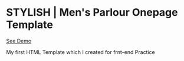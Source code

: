 # STYLISH | Men's Parlour Onepage Template

[See Demo](https://stylish001.netlify.app/)


My first HTML Template which I created for frnt-end Practice

